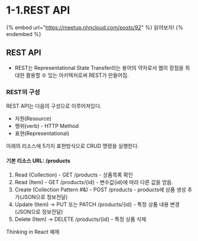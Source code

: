 # 1-1.REST API

{% embed url="https://meetup.nhncloud.com/posts/92" %}
읽어보자!
{% endembed %}

## REST API

* REST는 Representational State Transfer라는 용어의 약자로서 웹의 장점을 최대한 활용할 수 있는 아키텍처로써 REST가 만들어짐.&#x20;

### REST의 구성

REST API는 다음의 구성으로 이루어져있다.

* 자원(Resource)
* 행위(verb) - HTTP Method
* 표현(Representational)

&#x20;

아래의 리소스에 5가지 표현방식으로 CRUD 명령을 실행한다.

#### 기본 리소스 URL: /products

1. ﻿﻿﻿Read (Collection) - GET /products - 상품목록 확인
2. ﻿﻿﻿Read (Item) - GET /products/{id} - 변수값{id}에 따라 다른 값을 얻음.
3. ﻿﻿﻿Create (Collection Pattern #&) - POST /products - products에 상품 생성 추가(JSON으로 정보전달)
4. ﻿﻿﻿Update (Item) -> PUT 또는 PATCH /products/{id} - 특정 상품 내용 변경(JSON으로 정보전달)
5. ﻿﻿﻿Delete (Item) -> DELETE /products/{id} - 특정 상품 삭제

Thinking in React 예제
